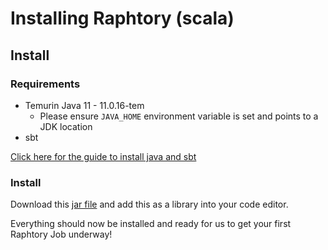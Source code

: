 # Installing Raphtory (scala)

## Install

### Requirements

- Temurin Java 11 - 11.0.16-tem
    - Please ensure `JAVA_HOME` environment variable is set and points to a JDK location
- sbt

[Click here for the guide to install java and sbt](/Install/scala/install_java.md)

### Install

Download this [jar file](https://github.com/Raphtory/Raphtory/releases/download/v0.2.0a7/core-assembly-0.2.0a7.jar) 
 and add this as a library into your code editor.


Everything should now be installed and ready for us to get your first Raphtory Job underway!